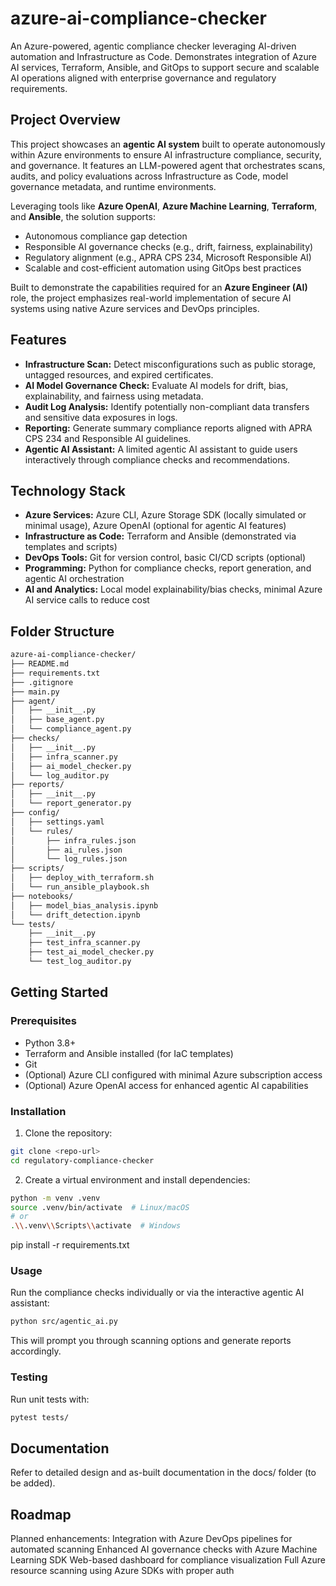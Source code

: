 # azure-ai-compliance-checker

An Azure-powered, agentic compliance checker leveraging AI-driven automation and Infrastructure as Code. Demonstrates integration of Azure AI services, Terraform, Ansible, and GitOps to support secure and scalable AI operations aligned with enterprise governance and regulatory requirements.

## Project Overview

This project showcases an **agentic AI system** built to operate autonomously within Azure environments to ensure AI infrastructure compliance, security, and governance. It features an LLM-powered agent that orchestrates scans, audits, and policy evaluations across Infrastructure as Code, model governance metadata, and runtime environments.

Leveraging tools like **Azure OpenAI**, **Azure Machine Learning**, **Terraform**, and **Ansible**, the solution supports:

- Autonomous compliance gap detection
- Responsible AI governance checks (e.g., drift, fairness, explainability)
- Regulatory alignment (e.g., APRA CPS 234, Microsoft Responsible AI)
- Scalable and cost-efficient automation using GitOps best practices

Built to demonstrate the capabilities required for an **Azure Engineer (AI)** role, the project emphasizes real-world implementation of secure AI systems using native Azure services and DevOps principles.

## Features

- **Infrastructure Scan:** Detect misconfigurations such as public storage, untagged resources, and expired certificates.
- **AI Model Governance Check:** Evaluate AI models for drift, bias, explainability, and fairness using metadata.
- **Audit Log Analysis:** Identify potentially non-compliant data transfers and sensitive data exposures in logs.
- **Reporting:** Generate summary compliance reports aligned with APRA CPS 234 and Responsible AI guidelines.
- **Agentic AI Assistant:** A limited agentic AI assistant to guide users interactively through compliance checks and recommendations.

## Technology Stack

- **Azure Services:** Azure CLI, Azure Storage SDK (locally simulated or minimal usage), Azure OpenAI (optional for agentic AI features)
- **Infrastructure as Code:** Terraform and Ansible (demonstrated via templates and scripts)
- **DevOps Tools:** Git for version control, basic CI/CD scripts (optional)
- **Programming:** Python for compliance checks, report generation, and agentic AI orchestration
- **AI and Analytics:** Local model explainability/bias checks, minimal Azure AI service calls to reduce cost

## Folder Structure
```bash
azure-ai-compliance-checker/
├── README.md
├── requirements.txt
├── .gitignore
├── main.py
├── agent/
│   ├── __init__.py
│   ├── base_agent.py
│   └── compliance_agent.py
├── checks/
│   ├── __init__.py
│   ├── infra_scanner.py
│   ├── ai_model_checker.py
│   └── log_auditor.py
├── reports/
│   ├── __init__.py
│   └── report_generator.py
├── config/
│   ├── settings.yaml
│   └── rules/
│       ├── infra_rules.json
│       ├── ai_rules.json
│       └── log_rules.json
├── scripts/
│   ├── deploy_with_terraform.sh
│   └── run_ansible_playbook.sh
├── notebooks/
│   ├── model_bias_analysis.ipynb
│   └── drift_detection.ipynb
└── tests/
    ├── __init__.py
    ├── test_infra_scanner.py
    ├── test_ai_model_checker.py
    └── test_log_auditor.py
```

## Getting Started

### Prerequisites

- Python 3.8+
- Terraform and Ansible installed (for IaC templates)
- Git
- (Optional) Azure CLI configured with minimal Azure subscription access
- (Optional) Azure OpenAI access for enhanced agentic AI capabilities

### Installation

1. Clone the repository:

```bash
git clone <repo-url>
cd regulatory-compliance-checker
```
2. Create a virtual environment and install dependencies:
```bash
python -m venv .venv
source .venv/bin/activate  # Linux/macOS
# or
.\\.venv\\Scripts\\activate  # Windows
```
pip install -r requirements.txt

### Usage
Run the compliance checks individually or via the interactive agentic AI assistant:
```bash
python src/agentic_ai.py
```
This will prompt you through scanning options and generate reports accordingly.

### Testing
Run unit tests with:
```bash
pytest tests/
```
## Documentation
Refer to detailed design and as-built documentation in the docs/ folder (to be added).

## Roadmap
Planned enhancements:
Integration with Azure DevOps pipelines for automated scanning
Enhanced AI governance checks with Azure Machine Learning SDK
Web-based dashboard for compliance visualization
Full Azure resource scanning using Azure SDKs with proper auth
